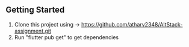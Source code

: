 ## Getting Started

1. Clone this project using -> https://github.com/atharv2348/AltStack-assignment.git
2. Run "flutter pub get" to get dependencies 
